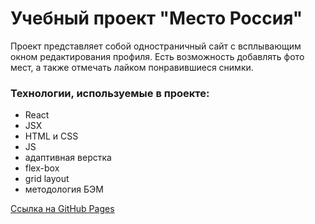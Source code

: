 # Учебный проект "Место Россия"

Проект представляет собой одностраничный сайт с всплывающим окном редактирования профиля. Есть возможность добавлять фото мест, а также отмечать лайком понравившиеся снимки.

### Технологии, используемые в проекте:
* React
* JSX
* HTML и CSS
* JS
* адаптивная верстка
* flex-box
* grid layout
* методология БЭМ

[Ссылка на GitHub Pages](https://tatiana-pavlova.github.io/react-mesto-auth/)